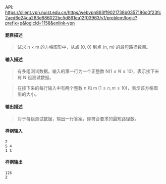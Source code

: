 API: https://client.vpn.nuist.edu.cn/https/webvpn893ff9021738b0357186c0f23fc2aed6e24ca283e886022bc5d861ea12f03963/v1/problem/logic?prefix=p&logicId=1158&enlink-vpn

#### 题目描述
> 试求 n &times; m 的方格图形中，从点 (0, 0) 到点 (n, m) 的最短路径数目。

#### 输入描述
> 有多组测试数据。输入的第一行为一个正整数 N($1 \leq N \leq 10$)，表示接下来有 N 组测试数据。

> 在接下来的每行输入中有两个整数 n 和 m ($1 \leq n,m \leq 10$)，表示该方格图形的大小。

#### 输出描述
> 对于每组测试数据，输出一行答案，即符合要求的最短路径数。

#### 样例输入
```
2
5 4
1 1
```
#### 样例输出
```
126
2
```